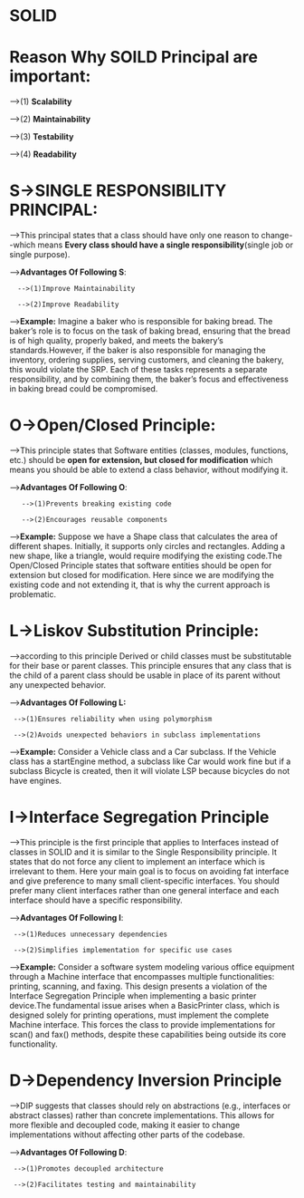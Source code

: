 # **SOLID**

# Reason Why SOILD Principal are important:

-->(1) **Scalability**

-->(2) **Maintainability**

-->(3) **Testability**

-->(4) **Readability**

# S->SINGLE RESPONSIBILITY PRINCIPAL:

  -->This principal states that a class should have only one reason to change--which means **Every class should have a single responsibility**(single job or single purpose).

   -->**Advantages Of Following S**:

      -->(1)Improve Maintainability

      -->(2)Improve Readability

   -->**Example:** Imagine a baker who is responsible for baking bread. The baker’s role is to focus on the task of baking bread, ensuring that the bread is of high quality, properly baked, and meets the bakery’s standards.However, if the baker is also responsible for managing the inventory, ordering supplies, serving customers, and cleaning the bakery, this would violate the SRP. Each of these tasks represents a separate responsibility, and by combining them, the baker’s focus and effectiveness in baking bread could be compromised.


# O->Open/Closed Principle:

  -->This principle states that Software entities (classes, modules, functions, etc.) should be **open for extension, but closed for modification** which means you should be able to extend a class behavior, without modifying it.

  -->**Advantages Of Following O**:

       -->(1)Prevents breaking existing code

       -->(2)Encourages reusable components

  -->**Example:** Suppose we have a Shape class that calculates the area of different shapes. Initially, it supports only circles and rectangles. Adding a new shape, like a triangle, would require modifying the existing code.The Open/Closed Principle states that software entities should be open for extension but closed for modification. Here since we are modifying the existing code and not extending it, that is why the current approach is problematic.


# L->Liskov Substitution Principle:

  -->according to this principle Derived or child classes must be substitutable for their base or parent classes. This principle ensures that any class that is the child of a parent class should be usable in place of its parent without any unexpected behavior.

  -->**Advantages Of Following L:**

     -->(1)Ensures reliability when using polymorphism

     -->(2)Avoids unexpected behaviors in subclass implementations

  -->**Example:** Consider a Vehicle class and a Car subclass. If the Vehicle class has a startEngine method, a subclass like Car would work fine but if a subclass Bicycle is created, then it will violate LSP because bicycles do not have engines.


# I->Interface Segregation Principle

  -->This principle is the first principle that applies to Interfaces instead of classes in SOLID and it is similar to the Single Responsibility principle. It states that do not force any client to implement an interface which is irrelevant to them. Here your main goal is to focus on avoiding fat interface and give preference to many small client-specific interfaces. You should prefer many client interfaces rather than one general interface and each interface should have a specific responsibility.

  -->**Advantages Of Following I**:

     -->(1)Reduces unnecessary dependencies

     -->(2)Simplifies implementation for specific use cases

  -->**Example:** Consider a software system modeling various office equipment through a Machine interface that encompasses multiple functionalities: printing, scanning, and faxing. This design presents a violation of the Interface Segregation Principle when implementing a basic printer device.The fundamental issue arises when a BasicPrinter class, which is designed solely for printing operations, must implement the complete Machine interface. This forces the class to provide implementations for scan() and fax() methods, despite these capabilities being outside its core functionality.

# D->Dependency Inversion Principle

  -->DIP suggests that classes should rely on abstractions (e.g., interfaces or abstract classes) rather than concrete implementations. This allows for more flexible and decoupled code, making it easier to change implementations without affecting other parts of the codebase.

  -->**Advantages Of Following D**:

     -->(1)Promotes decoupled architecture
 
     -->(2)Facilitates testing and maintainability

